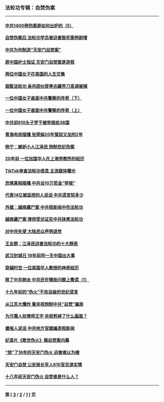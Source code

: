 ### 法轮功专辑：自焚伪案
---
#### [中共1400例伪案是如何出炉的（5）](../../pages/nf5562/n13226831.md?02250430) 
#### [自焚伪案后 法轮功学员被迫害致死案例剧增](../../pages/nf5562/n13190600.md?02250430) 
#### [中共为何制造“天安门自焚案”](../../pages/nf5562/n13183270.md?02250430) 
#### [原中国护士指证 天安门自焚案是造假](../../pages/nf5562/n13172289.md?02250430) 
#### [两位中国女子在美国的人生交集](../../pages/nf5562/n13156138.md?02250430) 
#### [栽赃法轮功 亲共团伙穿黑衣藏界刀高调被捕](../../pages/nf5562/n13073780.md?02250430) 
#### [一位中国女子直面中共警察的传奇（下）](../../pages/nf5562/n12989706.md?02250430) 
#### [一位中国女子直面中共警察的传奇（上）](../../pages/nf5562/n12985072.md?02250430) 
#### [中共前610头子罗干被举报给38国](../../pages/nf5562/n12975419.md?02250430) 
#### [青海电视插播 张荣娟20年冤狱又加刑2年](../../pages/nf5562/n12738166.md?02250430) 
#### [杨宁：嫉妒小人江泽民 炮制世纪伪案](../../pages/nf5562/n12724108.md?02250430) 
#### [20年前 一位加国华人在上海劳教所的经历](../../pages/nf5562/n12707932.md?02250430) 
#### [TikTok审查法轮功信息 主流媒体曝光](../../pages/nf5562/n12362336.md?02250430) 
#### [恐惧真相插播 中共设10万奖金“举报”](../../pages/nf5562/n12306396.md?02250430) 
#### [代表14亿被监控的人说话 中共谎言知多少](../../pages/nf5562/n12297484.md?02250430) 
#### [外媒：越南藏尸案 中共假新闻中伤法轮功](../../pages/nf5562/n12264411.md?02250430) 
#### [越南藏尸案 律师受访证实中共抹黑法轮功](../../pages/nf5562/n12261878.md?02250430) 
#### [对中共失望 大陆民众声明退党](../../pages/nf5562/n12187315.md?02250430) 
#### [王友群：江泽民迫害法轮功的十大罪恶](../../pages/nf5562/n12169074.md?02250430) 
#### [武汉封城日 19年前同一天中国出大事](../../pages/nf5562/n12150901.md?02250430) 
#### [穿越时空  一位美国华人教授的神奇经历](../../pages/nf5562/n12097460.md?02250430) 
#### [除了中共肺炎 中共还在哪些问题上撒谎（1）](../../pages/nf5562/n11955770.md?02250430) 
#### [十九年前的“伪火”不攻自破的世纪谎言](../../pages/nf5562/n11813238.md?02250430) 
#### [从江苏大爆炸 看央视炮制中共“自焚”骗局](../../pages/nf5562/n11140275.md?02250430) 
#### [为污蔑人权律师王宇 央视剪掉了什么画面？](../../pages/nf5562/n11130142.md?02250430) 
#### [聋哑人说话 中共地方官媒编造假新闻](../../pages/nf5562/n11006067.md?02250430) 
#### [纪录片《欺世伪火》揭自焚案内幕](../../pages/nf5562/n11002664.md?02250430) 
#### [“烧”了18年的天安门伪火 迫害难以为继](../../pages/nf5562/n10996660.md?02250430) 
#### [天安门自焚 公安局长军人610官员道实情](../../pages/nf5562/n10997098.md?02250430) 
#### [十八年前天安门伪火 自焚者是什么人？](../../pages/nf5562/n10996556.md?02250430) 

---
#### 第 [ [3](./3.md?02250430) / [2](./2.md?02250430) / [1](./1.md?02250430) ] 页
